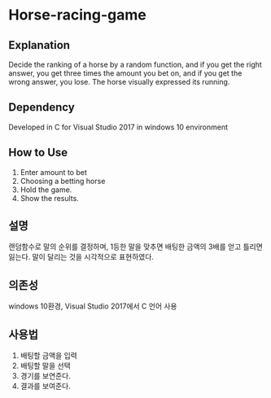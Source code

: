 # Horse-racing-game
Explanation
---
Decide the ranking of a horse by a random function, and if you get the right answer, you get three times the amount you bet on, and if you get the wrong answer, you lose. The horse visually expressed its running.

Dependency
---
Developed in C for Visual Studio 2017 in windows 10 environment

How to Use
---
1. Enter amount to bet
2. Choosing a betting horse
3. Hold the game.
4. Show the results.

설명
---
랜덤함수로 말의 순위를 결정하며, 1등한 말을 맞추면 배팅한 금액의 3배를 얻고 틀리면 잃는다. 말이 달리는 것을 시각적으로 표현하였다.

의존성
---
windows 10환경, Visual Studio 2017에서 C 언어 사용

사용법
---
1. 배팅할 금액을 입력
2. 배팅할 말을 선택
3. 경기를 보연준다.
4. 결과를 보여준다.
